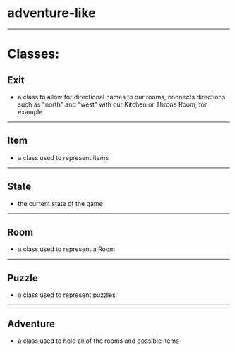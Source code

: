 # adventure-like
---------
# Classes:
## Exit 
- a class to allow for directional names to our rooms, connects directions such as "north" and "west" with our Kitchen or Throne Room, for example 

---------

## Item 
- a class used to represent items

---------

## State
- the current state of the game 
---------

## Room
- a class used to represent a Room 
    
---------

## Puzzle 
- a class used to represent puzzles 

---------

## Adventure 
- a class used to hold all of the rooms and possible items 

